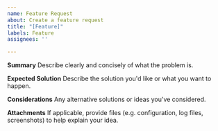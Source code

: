 ```yaml
---
name: Feature Request
about: Create a feature request
title: "[Feature]"
labels: Feature
assignees: ''

---
```


**Summary**
Describe clearly and concisely of what the problem is.

**Expected Solution**
Describe the solution you'd like or what you want to happen.

**Considerations**
Any alternative solutions or ideas you've considered.

**Attachments**
If applicable, provide files (e.g. configuration, log files, screenshots) to help explain your idea.
